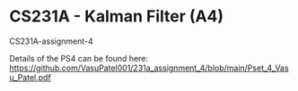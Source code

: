 # CS231A - Kalman Filter (A4)
CS231A-assignment-4

Details of the PS4 can be found here: https://github.com/VasuPatel001/231a_assignment_4/blob/main/Pset_4_Vasu_Patel.pdf
